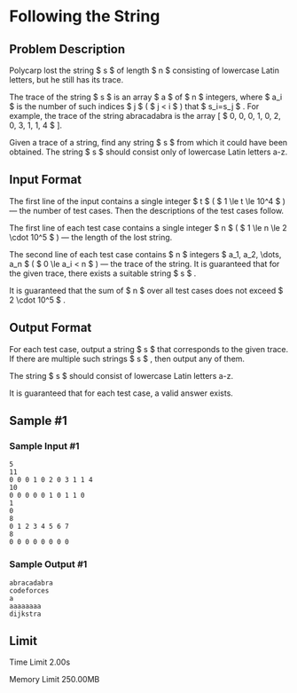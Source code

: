 # Following the String

## Problem Description

Polycarp lost the string $ s $ of length $ n $ consisting of lowercase Latin letters, but he still has its trace.

The trace of the string $ s $ is an array $ a $ of $ n $ integers, where $ a_i $ is the number of such indices $ j $ ( $ j < i $ ) that $ s_i=s_j $ . For example, the trace of the string abracadabra is the array \[ $ 0, 0, 0, 1, 0, 2, 0, 3, 1, 1, 4 $ \].

Given a trace of a string, find any string $ s $ from which it could have been obtained. The string $ s $ should consist only of lowercase Latin letters a-z.

## Input Format

The first line of the input contains a single integer $ t $ ( $ 1 \le t \le 10^4 $ ) — the number of test cases. Then the descriptions of the test cases follow.

The first line of each test case contains a single integer $ n $ ( $ 1 \le n \le 2 \cdot 10^5 $ ) — the length of the lost string.

The second line of each test case contains $ n $ integers $ a_1, a_2, \dots, a_n $ ( $ 0 \le a_i < n $ ) — the trace of the string. It is guaranteed that for the given trace, there exists a suitable string $ s $ .

It is guaranteed that the sum of $ n $ over all test cases does not exceed $ 2 \cdot 10^5 $ .

## Output Format

For each test case, output a string $ s $ that corresponds to the given trace. If there are multiple such strings $ s $ , then output any of them.

The string $ s $ should consist of lowercase Latin letters a-z.

It is guaranteed that for each test case, a valid answer exists.

## Sample #1

### Sample Input #1

```
5
11
0 0 0 1 0 2 0 3 1 1 4
10
0 0 0 0 0 1 0 1 1 0
1
0
8
0 1 2 3 4 5 6 7
8
0 0 0 0 0 0 0 0
```

### Sample Output #1

```
abracadabra
codeforces
a
aaaaaaaa
dijkstra
```

## Limit



Time Limit
2.00s

Memory Limit
250.00MB
